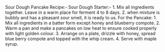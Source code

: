 Sour Dough Pancake Recipe:- 
    Sour Dough Starter:- 
        1. Mix all ingredients together. Leave in a warm place for ferment 4 to 8 days.
        2. when mixture is bubbly and has a pleasant sour smell, it is ready to us.
    For the Pancake:
        1. Mix all ingredients in a batter form except honey and blueberry compote.
        2. Warm a pan and make a pancakes on low heat to ensure cooked properly with light golden colour.
        3. Arrange on a plate, drizzle with honey, spread blue berry compote and topped with the whip cream.
        4. Serve with maple syrup.